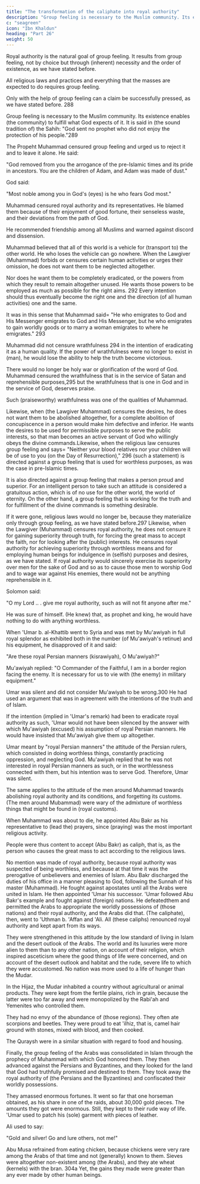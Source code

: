 ```yaml
---
title: "The transformation of the caliphate into royal authority"
description: "Group feeling is necessary to the Muslim community. Its existence enables (the community) to fulfill what God expects of it"
c: "seagreen"
icon: "Ibn Khaldun"
heading: "Part 26"
weight: 50
---
```



Royal authority is the natural goal of group feeling. It results from group feeling, not by choice but through (inherent) necessity and the order of existence, as we have stated before.<!-- 287 --> 

All religious laws and practices and everything that the masses are expected to do requires group feeling. 

Only with the help of group feeling can a claim be successfully pressed, as we have stated before. 288

Group feeling is necessary to the Muslim community. Its existence enables (the community) to fulfill what God expects of it. It is said in (the sound tradition of) the Sahih: "God sent no prophet who did not enjoy the protection of his people."289 

The Propeht Muhammad censured group feeling and urged us to reject it and to leave it alone. He said: 

"God removed from you the arrogance of the pre-Islamic times and its pride in ancestors. You are the children of Adam, and Adam was made of dust." <!-- 290 --> 

God said: 

"Most noble among you in God's (eyes) is he who fears God most." <!-- 291 -->

Muhammad censured royal authority and its representatives. He blamed them because of their enjoyment of good fortune, their senseless waste, and their deviations from the path of God. 

He recommended friendship among all Muslims and warned against discord and dissension.

Muhammad believed that all of this world is a vehicle for (transport to) the other world. He who loses the vehicle can go nowhere. When the Lawgiver (Muhammad) forbids or censures certain human activities or urges their omission, he does not want them to be neglected altogether. 

Nor does he want them to be completely eradicated, or the powers from which they result to remain altogether unused. He wants those powers to be employed as much as possible for the right aims. 292 Every intention should thus eventually become the right one and the direction (of all human activities) one and the same. 

It was in this sense that Muhammad said= "He who emigrates to God and His Messenger emigrates to God and His Messenger, but he who emigrates to gain worldly goods or to marry a woman emigrates to where he emigrates." 293

Muhammad did not censure wrathfulness 294 in the intention of eradicating it as a human quality. If the power of wrathfulness were no longer to exist in (man), he would lose the ability to help the truth become victorious. 

There would no longer be holy war or glorification of the word of God. Muhammad censured the wrathfulness that is in the service of Satan and reprehensible purposes,295 but the wrathfulness that is one in God and in the service of God, deserves praise. 

Such (praiseworthy) wrathfulness was one of the qualities of Muhammad.

Likewise, when (the Lawgiver Muhammad) censures the desires, he does not want them to be abolished altogether, for a complete abolition of concupiscence in a person would make him defective and inferior. He wants the desires to be used for
permissible purposes to serve the public interests, so that man becomes an active servant of God who willingly obeys the divine commands.Likewise, when the religious law censures group feeling and says= "Neither your blood relatives nor your children will be of use to you (on the Day of Resurrection)," 296 (such a statement) is directed against a group feeling that is used for worthless purposes, as was the case in pre-Islamic times. 

It is also directed against a group feeling that makes a person proud and superior. For an intelligent person to take such an attitude is considered a gratuitous action, which is of no use for the other world, the world of eternity. On the other hand, a group feeling that is working for the truth and for fulfillment of the divine commands is something desirable. 

If it were gone, religious laws would no longer be, because they materialize only through group feeling, as we have stated before.297 Likewise, when the Lawgiver (Muhammad) censures royal authority, he does not censure it for gaining superiority through truth, for forcing the great mass to accept the faith, nor for looking after the (public) interests. He censures royal
authority for achieving superiority through worthless means and for employing human beings for indulgence in (selfish) purposes and desires, as we have stated. If royal authority would sincerely exercise its superiority over men for the sake of God
and so as to cause those men to worship God and to wage war against His enemies, there would not be anything reprehensible in it. 

Solomon said:

"O my Lord .. . give me royal authority, such as will not fit anyone after me." <!-- 298 --> 

He was sure of himself. (He knew) that, as prophet and king, he would have nothing to do with
anything worthless. <!-- 299 -->

When 'Umar b. al-Khattib went to Syria and was met by Mu'awiyah in full royal splendor as exhibited both in the number (of Mu'awiyah's retinue) and his equipment, he disapproved of it and said: 

"Are these royal Persian manners (kisrawiyah), O Mu'awiyah?" 

Mu'awiyah replied: "O Commander of the Faithful, I am in a border region facing the enemy. It is necessary for us to vie with (the enemy) in military equipment." 

Umar was silent and did not consider Mu'awiyah to be wrong.300 He had used an argument that was in agreement with the intentions of the truth and of Islam. 

If the intention (implied in 'Umar's remark) had been to eradicate royal authority as such, 'Umar would not have been silenced by the answer with which Mu'awiyah (excused) his assumption of royal Persian manners. He would have insisted that Mu'awiyah give them up altogether. 

Umar meant by "royal Persian manners" the attitude of the Persian rulers, which consisted in doing worthless things, constantly practicing oppression, and neglecting God. Mu'awiyah replied that he was not interested in royal Persian manners as such, or in the worthlessness connected with them, but his intention was to serve God. Therefore, Umar was silent.

The same applies to the attitude of the men around Muhammad towards abolishing royal authority and its conditions, and forgetting its customs. (The men around Mubammad) were wary of the admixture of worthless things that might be
found in (royal customs).

When Muhammad was about to die, he appointed Abu Bakr as his representative to (lead the) prayers, since (praying) was the most important religious activity. 

People were thus content to accept (Abu Bakr) as caliph, that is, as the person who causes the great mass to act according to the religious laws. 
 
No mention was made of royal authority, because royal authority was suspected of being
worthless, and because at that time it was the prerogative of unbelievers and enemies
of Islam. Abu Bakr discharged the duties of his office in a manner pleasing to God,
following the Sunnah of his master (Muhammad). He fought against apostates until
all the Arabs were united in Islam. He then appointed 'Umar his successor. 'Umar
followed Abu Bakr's example and fought against (foreign) nations. He defeatedthem and permitted the Arabs to appropriate the worldly possessions of (those nations) and their royal authority, and the Arabs did that.
(The caliphate), then, went to 'Uthman b. 'Affan and 'Ali. All (these caliphs)
renounced royal authority and kept apart from its ways. 

They were strengthened in this attitude by the low standard of living in Islam and the desert outlook of the
Arabs. The world and its luxuries were more alien to them than to any other nation,
on account of their religion, which inspired asceticism where the good things of life
were concerned, and on account of the desert outlook and habitat and the rude,
severe life to which they were accustomed. No nation was more used to a life of
hunger than the Mudar. 

In the Hijaz, the Mudar inhabited a country without agricultural or animal products. They were kept from the fertile plains, rich in grain, because the latter were too far away and were monopolized by the Rabi'ah and
Yemenites who controlled them. <!-- 301 --> 

They had no envy of the abundance of (those regions). They often ate scorpions and beetles. They were proud to eat 'ilhiz, that is, camel hair ground with stones, mixed with blood, and then cooked. 

The Quraysh were in a similar situation with regard to food and housing.

Finally, the group feeling of the Arabs was consolidated in Islam through the prophecy of Muhammad with which God honored them. They then advanced against the Persians and Byzantines, and they looked for the land that God had truthfully promised and destined to them. They took away the royal authority of (the Persians and the Byzantines) and confiscated their worldly possessions. 

They amassed enormous fortunes. It went so far that one horseman obtained, as his share in one of
the raids, about 30,000 gold pieces. The amounts they got were enormous. Still, they
kept to their rude way of life. 'Umar used to patch his (sole) garment with pieces of
leather. <!-- 302 --> 

Ali used to say:

"Gold and silver! Go and lure others, not me!" <!-- 303 --> 

Abu Musa <!-- 304 --> refrained from eating chicken, because chickens were very rare among the Arabs of that time and not (generally) known to them. Sieves were altogether non-existent among (the Arabs), and they ate wheat (kernels) with the bran. 304a Yet, the gains they made were greater than any ever made by other human beings.

